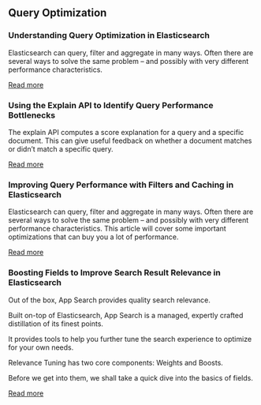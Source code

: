 ## Query Optimization

### Understanding Query Optimization in Elasticsearch

Elasticsearch can query, filter and aggregate in many ways. Often there are several ways to solve the same problem – and possibly with very different performance characteristics. 

[Read more](https://www.elastic.co/blog/found-optimizing-elasticsearch-searches)

### Using the Explain API to Identify Query Performance Bottlenecks

The explain API computes a score explanation for a query and a specific document. This can give useful feedback on whether a document matches or didn’t match a specific query.

[Read more](https://www.elastic.co/guide/en/elasticsearch/reference/current/search-explain.html)

### Improving Query Performance with Filters and Caching in Elasticsearch

Elasticsearch can query, filter and aggregate in many ways. Often there are several ways to solve the same problem – and possibly with very different performance characteristics. This article will cover some important optimizations that can buy you a lot of performance.

[Read more](https://www.elastic.co/blog/found-optimizing-elasticsearch-searches#filter-aggregations)

### Boosting Fields to Improve Search Result Relevance in Elasticsearch

Out of the box, App Search provides quality search relevance.

Built on-top of Elasticsearch, App Search is a managed, expertly crafted distillation of its finest points.

It provides tools to help you further tune the search experience to optimize for your own needs.

Relevance Tuning has two core components: Weights and Boosts.

Before we get into them, we shall take a quick dive into the basics of fields.

[Read more](https://www.elastic.co/guide/en/app-search/current/relevance-tuning-guide.html)
